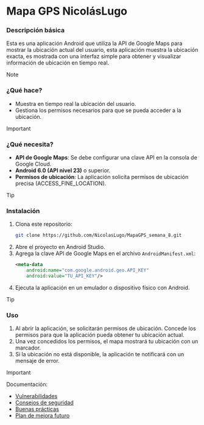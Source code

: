 # **Mapa GPS NicolásLugo**

### **Descripción básica**
Esta es una aplicación Android que utiliza la API de Google Maps para mostrar la ubicación actual del usuario, esta aplicación muestra la ubicación exacta, es mostrada con una interfaz simple para obtener y visualizar información de ubicación en tiempo real. 

>[!Note]
>### **¿Qué hace?**
>- Muestra en tiempo real la ubicación del usuario.
>- Gestiona los permisos necesarios para que se pueda acceder a la ubicación.

>[!Important]
>### **¿Qué necesita?**
>- **API de Google Maps**: Se debe configurar una clave API en la consola de Google Cloud.
>- **Android 6.0 (API nivel 23)** o superior.
>- **Permisos de ubicación**: La aplicación solicita permisos de ubicación precisa (ACCESS_FINE_LOCATION).

>[!Tip]
>### Instalación
>1. Clona este repositorio:
>    ```bash
>    git clone https://github.com/NicolasLugo/MapaGPS_semana_8.git
>    ```
>2. Abre el proyecto en Android Studio.
>3. Agrega la clave API de Google Maps en el archivo `AndroidManifest.xml`:
>    ```xml
>    <meta-data
>        android:name="com.google.android.geo.API_KEY"
>        android:value="TU_API_KEY"/>
>    ```
>4. Ejecuta la aplicación en un emulador o dispositivo físico con Android.

>[!Tip]
>### Uso
>1. Al abrir la aplicación, se solicitarán permisos de ubicación. Concede los permisos para que la aplicación pueda obtener tu ubicación actual.
>2. Una vez concedidos los permisos, el mapa mostrará tu ubicación con un marcador.
>3. Si la ubicación no está disponible, la aplicación te notificará con un mensaje de error.

>[!Important]
>Documentación:
>- [Vulnerabilidades](app/vulnerabilities.md)
>- [Consejos de seguridad](app/security_tips.md)
>- [Buenas prácticas](app/best_practices.md)
>- [Plan de mejora futuro](app/security_improvement_program.md)
